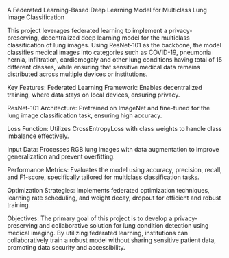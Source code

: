 A Federated Learning-Based Deep Learning Model for Multiclass Lung Image Classification

This project leverages federated learning to implement a privacy-preserving, decentralized deep learning model for the multiclass classification of lung images. Using ResNet-101 as the backbone, the model classifies medical images into categories such as COVID-19, pneumonia hernia, infiltration, cardiomegaly and other lung conditions having total of 15 different classes, while ensuring that sensitive medical data remains distributed across multiple devices or institutions.

Key Features: Federated Learning Framework: Enables decentralized training, where data stays on local devices, ensuring privacy.

ResNet-101 Architecture: Pretrained on ImageNet and fine-tuned for the lung image classification task, ensuring high accuracy.

Loss Function: Utilizes CrossEntropyLoss with class weights to handle class imbalance effectively.

Input Data: Processes RGB lung images with data augmentation to improve generalization and prevent overfitting.

Performance Metrics: Evaluates the model using accuracy, precision, recall, and F1-score, specifically tailored for multiclass classification tasks.

Optimization Strategies: Implements federated optimization techniques, learning rate scheduling, and weight decay, dropout for efficient and robust training.

Objectives: The primary goal of this project is to develop a privacy-preserving and collaborative solution for lung condition detection using medical imaging. By utilizing federated learning, institutions can collaboratively train a robust model without sharing sensitive patient data, promoting data security and accessibility.
